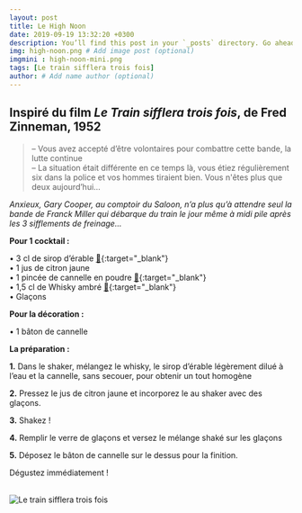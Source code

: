 ```yaml
---
layout: post
title: Le High Noon
date: 2019-09-19 13:32:20 +0300
description: You’ll find this post in your `_posts` directory. Go ahead and edit it and re-build the site to see your changes. # Add post description (optional)
img: high-noon.png # Add image post (optional)
imgmini : high-noon-mini.png
tags: [Le train sifflera trois fois]
author: # Add name author (optional)
---
```


## Inspiré du film *Le Train sifflera trois fois*, de Fred Zinneman, 1952

>&ndash; Vous avez accepté d’être volontaires pour combattre cette bande, la lutte continue <br>
>&ndash; La situation était différente en ce temps là, vous étiez régulièrement six dans la police et vos hommes tiraient bien. Vous n'êtes plus que deux aujourd’hui...

*Anxieux, Gary Cooper, au comptoir du Saloon, n’a plus qu’à attendre seul la bande de Franck Miller qui débarque du train le jour même à midi pile après les 3 sifflements de freinage...*

**Pour 1 cocktail :**

• 3 cl de sirop d’érable [🛒](https://www.amazon.fr/gp/product/B019TFXUVW/ref=as_li_qf_asin_il_tl?ie=UTF8&tag=leplateau-21&creative=6746&linkCode=as2&creativeASIN=B019TFXUVW&linkId=cfa9ce7c8d3077332264647333c9a161){:target="_blank"}<br>
• 1 jus de citron jaune <br>
• 1 pincée de cannelle en poudre [🛒](https://www.amazon.fr/gp/product/B06XKJV696/ref=as_li_qf_asin_il_tl?ie=UTF8&tag=leplateau-21&creative=6746&linkCode=as2&creativeASIN=B06XKJV696&linkId=bc090be85121cabf9220fba3cd34b817){:target="_blank"}<br>
• 1,5 cl de Whisky ambré [🛒](https://www.amazon.fr/gp/product/B00XABRW34/ref=as_li_qf_asin_il_tl?ie=UTF8&tag=leplateau-21&creative=6746&linkCode=as2&creativeASIN=B00XABRW34&linkId=721d1505793c31f54d5345b13cbd8415){:target="_blank"}<br>
• Glaçons <br>

**Pour la décoration :**

• 1 bâton de cannelle <br>

**La préparation :**

**1.** Dans le shaker, mélangez le whisky, le sirop d’érable légèrement dilué à l’eau et la cannelle, sans secouer, pour obtenir un tout homogène

**2.** Pressez le jus de citron jaune et incorporez le au shaker avec des glaçons.  

**3.** Shakez !

**4.** Remplir le verre de glaçons et versez le mélange shaké sur les glaçons

**5.** Déposez le bâton de cannelle sur le dessus pour la finition.

Dégustez immédiatement ! <br><br>

![Le train sifflera trois fois]({{site.baseurl}}/assets/img/high-noon-film.jpg)
